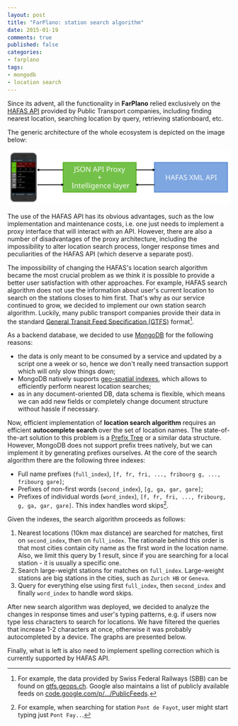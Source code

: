 ```yaml
---
layout: post
title: "FarPlano: station search algorithm"
date: 2015-01-19
comments: true
published: false
categories:
- farplano
tags:
- mongodb
- location search
---
```


Since its advent, all the functionality in **FarPlano** relied exclusively on the [HAFAS API](http://www.hacon.de/hafas-en) provided by Public Transport companies, including finding nearest location, searching location by query, retrieving stationboard, etc.

The generic architecture of the whole ecosystem is depicted on the image below:

<img alt="FarPlano Architecture" src="/images/blog/farplano-station-search/architecture.svg" />

The use of the HAFAS API has its obvious advantages, such as the low implementation and maintenance costs, i.e. one just needs to implement a proxy interface that will interact with an API.
However, there are also a number of disadvantages of the proxy architecture, including the impossibility to alter location search process, longer response times and peculiarities of the HAFAS API (which deserve a separate post).

The impossibility of changing the HAFAS's location search algorithm became the most crucial problem as we think it is possible to provide a better user satisfaction with other approaches.
For example, HAFAS search algorithm does not use the information about user's current location to search on the stations closes to him first.
That's why as our service continued to grow, we decided to implement our own station search algorithm.
Luckily, many public transport companies provide their data in the standard [General Transit Feed Specification (GTFS)](http://en.wikipedia.org/wiki/General_Transit_Feed_Specification) format[^1].

As a backend database, we decided to use [MongoDB](http://www.mongodb.org/) for the following reasons:

* the data is only meant to be consumed by a service and updated by a script one a week or so, hence we don't really need transaction support which will only slow things down;
* MongoDB natively supports [geo-spatial indexes](http://docs.mongodb.org/manual/core/geospatial-indexes/), which allows to efficiently perform nearest location searches;
* as in any document-oriented DB, data schema is flexible, which means we can add new fields or completely change document structure without hassle if necessary.

Now, efficient implementation of **location search algorithm** requires an efficient **autocomplete search** over the set of location names.
The state-of-the-art solution to this problem is a [Prefix Tree](http://en.wikipedia.org/wiki/Trie) or a similar data structure.
However, MongoDB does not support prefix trees natively, but we can implement it by generating prefixes ourselves.
At the core of the search algorithm there are the following three indexes:

* Full name prefixes (``full_index``), ``[f, fr, fri, ..., fribourg g, ..., fribourg gare]``;
* Prefixes of non-first words (``second_index``), ``[g, ga, gar, gare]``;
* Prefixes of individual words (``word_index``), ``[f, fr, fri, ..., fribourg, g, ga, gar, gare]``. This index handles word skips[^2].

Given the indexes, the search algorithm proceeds as follows:

1. Nearest locations (10km max distance) are searched for matches, first on ``second_index``, then on ``full_index``. The rationale behind this order is that most cities contain city name as the first word in the location name. Also, we limit this query by 1 result, since if you are searching for a local station - it is usually a specific one.
2. Search large-weight stations for matches on ``full_index``. Large-weight stations are big stations in the cities, such as ``Zurich HB`` or ``Geneva``.
4. Query for everything else using first ``full_index``, then ``second_index`` and finally ``word_index`` to handle word skips.


After new search algorithm was deployed, we decided to analyze the changes in response times and user's typing patterns, e.g. if users now type less characters to search for locations.
We have filtered the queries that increase 1-2 characters at once, otherwise it was probably autocompleted by a device. The graphs are presented below.

Finally, what is left is also need to implement spelling correction which is currently supported by HAFAS API.

[^1]: For example, the data provided by Swiss Federal Railways (SBB) can be found on [gtfs.geops.ch](http://gtfs.geops.ch/). Google also maintains a list of publicly available feeds on [code.google.com/p/.../PublicFeeds](https://code.google.com/p/googletransitdatafeed/wiki/PublicFeeds).
[^2]: For example, when searching for station ``Pont de Fayot``, user might start typing just ``Pont Fay..``.

